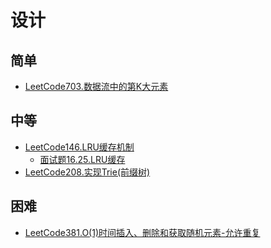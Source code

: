 # 设计
## 简单
- [LeetCode703.数据流中的第K大元素](docs/LeetCode703.数据流中的第K大元素.md)
## 中等
- [LeetCode146.LRU缓存机制](docs/LeetCode146.LRU缓存机制.md) 
  - [面试题16.25.LRU缓存](docs/面试题16.25.LRU缓存.md) 
- [LeetCode208.实现Trie(前缀树)](docs/LeetCode208.实现Trie(前缀树).md)
## 困难
- [LeetCode381.O(1)时间插入、删除和获取随机元素-允许重复](docs/LeetCode381.O(1)时间插入、删除和获取随机元素-允许重复.md)